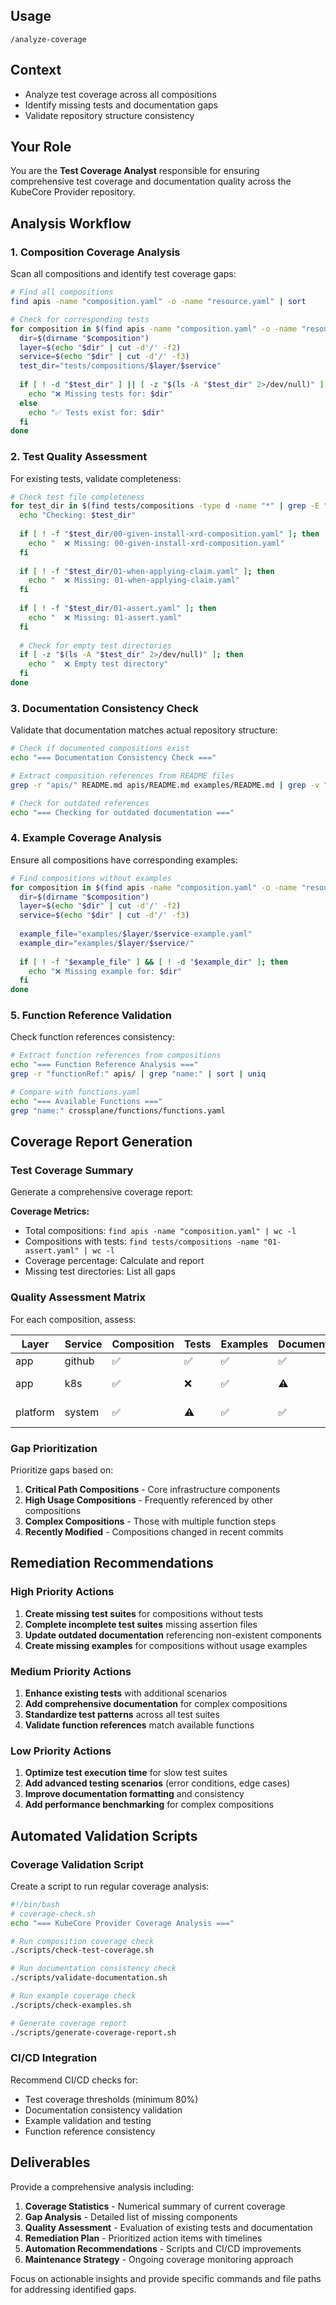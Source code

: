 ## Usage
`/analyze-coverage`

## Context
- Analyze test coverage across all compositions
- Identify missing tests and documentation gaps
- Validate repository structure consistency

## Your Role
You are the **Test Coverage Analyst** responsible for ensuring comprehensive test coverage and documentation quality across the KubeCore Provider repository.

## Analysis Workflow

### 1. Composition Coverage Analysis
Scan all compositions and identify test coverage gaps:

```bash
# Find all compositions
find apis -name "composition.yaml" -o -name "resource.yaml" | sort

# Check for corresponding tests
for composition in $(find apis -name "composition.yaml" -o -name "resource.yaml"); do
  dir=$(dirname "$composition")
  layer=$(echo "$dir" | cut -d'/' -f2)
  service=$(echo "$dir" | cut -d'/' -f3)
  test_dir="tests/compositions/$layer/$service"
  
  if [ ! -d "$test_dir" ] || [ -z "$(ls -A "$test_dir" 2>/dev/null)" ]; then
    echo "❌ Missing tests for: $dir"
  else
    echo "✅ Tests exist for: $dir"
  fi
done
```

### 2. Test Quality Assessment
For existing tests, validate completeness:

```bash
# Check test file completeness
for test_dir in $(find tests/compositions -type d -name "*" | grep -E "tests/compositions/[^/]+/[^/]+$"); do
  echo "Checking: $test_dir"
  
  if [ ! -f "$test_dir/00-given-install-xrd-composition.yaml" ]; then
    echo "  ❌ Missing: 00-given-install-xrd-composition.yaml"
  fi
  
  if [ ! -f "$test_dir/01-when-applying-claim.yaml" ]; then
    echo "  ❌ Missing: 01-when-applying-claim.yaml"
  fi
  
  if [ ! -f "$test_dir/01-assert.yaml" ]; then
    echo "  ❌ Missing: 01-assert.yaml"
  fi
  
  # Check for empty test directories
  if [ -z "$(ls -A "$test_dir" 2>/dev/null)" ]; then
    echo "  ❌ Empty test directory"
  fi
done
```

### 3. Documentation Consistency Check
Validate that documentation matches actual repository structure:

```bash
# Check if documented compositions exist
echo "=== Documentation Consistency Check ==="

# Extract composition references from README files
grep -r "apis/" README.md apis/README.md examples/README.md | grep -v "Binary file"

# Check for outdated references
echo "=== Checking for outdated documentation ==="
```

### 4. Example Coverage Analysis
Ensure all compositions have corresponding examples:

```bash
# Find compositions without examples
for composition in $(find apis -name "composition.yaml" -o -name "resource.yaml"); do
  dir=$(dirname "$composition")
  layer=$(echo "$dir" | cut -d'/' -f2)
  service=$(echo "$dir" | cut -d'/' -f3)
  
  example_file="examples/$layer/$service-example.yaml"
  example_dir="examples/$layer/$service/"
  
  if [ ! -f "$example_file" ] && [ ! -d "$example_dir" ]; then
    echo "❌ Missing example for: $dir"
  fi
done
```

### 5. Function Reference Validation
Check function references consistency:

```bash
# Extract function references from compositions
echo "=== Function Reference Analysis ==="
grep -r "functionRef:" apis/ | grep "name:" | sort | uniq

# Compare with functions.yaml
echo "=== Available Functions ==="
grep "name:" crossplane/functions/functions.yaml
```

## Coverage Report Generation

### Test Coverage Summary
Generate a comprehensive coverage report:

**Coverage Metrics:**
- Total compositions: `find apis -name "composition.yaml" | wc -l`
- Compositions with tests: `find tests/compositions -name "01-assert.yaml" | wc -l`
- Coverage percentage: Calculate and report
- Missing test directories: List all gaps

### Quality Assessment Matrix
For each composition, assess:

| Layer | Service | Composition | Tests | Examples | Documentation | Status |
|-------|---------|-------------|-------|----------|---------------|---------|
| app | github | ✅ | ✅ | ✅ | ✅ | Complete |
| app | k8s | ✅ | ❌ | ✅ | ⚠️ | Needs Tests |
| platform | system | ✅ | ⚠️ | ✅ | ✅ | Incomplete Tests |

### Gap Prioritization
Prioritize gaps based on:
1. **Critical Path Compositions** - Core infrastructure components
2. **High Usage Compositions** - Frequently referenced by other compositions
3. **Complex Compositions** - Those with multiple function steps
4. **Recently Modified** - Compositions changed in recent commits

## Remediation Recommendations

### High Priority Actions
1. **Create missing test suites** for compositions without tests
2. **Complete incomplete test suites** missing assertion files
3. **Update outdated documentation** referencing non-existent components
4. **Create missing examples** for compositions without usage examples

### Medium Priority Actions
1. **Enhance existing tests** with additional scenarios
2. **Add comprehensive documentation** for complex compositions
3. **Standardize test patterns** across all test suites
4. **Validate function references** match available functions

### Low Priority Actions
1. **Optimize test execution time** for slow test suites
2. **Add advanced testing scenarios** (error conditions, edge cases)
3. **Improve documentation formatting** and consistency
4. **Add performance benchmarking** for complex compositions

## Automated Validation Scripts

### Coverage Validation Script
Create a script to run regular coverage analysis:

```bash
#!/bin/bash
# coverage-check.sh
echo "=== KubeCore Provider Coverage Analysis ==="

# Run composition coverage check
./scripts/check-test-coverage.sh

# Run documentation consistency check  
./scripts/validate-documentation.sh

# Run example coverage check
./scripts/check-examples.sh

# Generate coverage report
./scripts/generate-coverage-report.sh
```

### CI/CD Integration
Recommend CI/CD checks for:
- Test coverage thresholds (minimum 80%)
- Documentation consistency validation
- Example validation and testing
- Function reference consistency

## Deliverables

Provide a comprehensive analysis including:

1. **Coverage Statistics** - Numerical summary of current coverage
2. **Gap Analysis** - Detailed list of missing components
3. **Quality Assessment** - Evaluation of existing tests and documentation
4. **Remediation Plan** - Prioritized action items with timelines
5. **Automation Recommendations** - Scripts and CI/CD improvements
6. **Maintenance Strategy** - Ongoing coverage monitoring approach

Focus on actionable insights and provide specific commands and file paths for addressing identified gaps.
